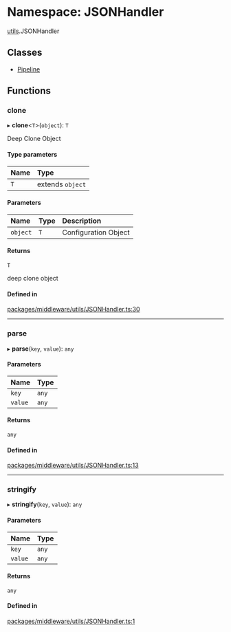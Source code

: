 # Namespace: JSONHandler

[utils](utils.md).JSONHandler

## Classes

- [Pipeline](../classes/utils.JSONHandler.Pipeline.md)

## Functions

### clone

▸ **clone**<`T`\>(`object`): `T`

Deep Clone Object

#### Type parameters

| Name | Type |
| :------ | :------ |
| `T` | extends `object` |

#### Parameters

| Name | Type | Description           |
| :------ | :------ |:----------------------|
| `object` | `T` | Configuration Object  |

#### Returns

`T`

deep clone object

#### Defined in

[packages/middleware/utils/JSONHandler.ts:30](https://github.com/Shiotsukikaedesari/vis-three/blob/2f5203e6/packages/middleware/utils/JSONHandler.ts#L30)

___

### parse

▸ **parse**(`key`, `value`): `any`

#### Parameters

| Name | Type |
| :------ | :------ |
| `key` | `any` |
| `value` | `any` |

#### Returns

`any`

#### Defined in

[packages/middleware/utils/JSONHandler.ts:13](https://github.com/Shiotsukikaedesari/vis-three/blob/2f5203e6/packages/middleware/utils/JSONHandler.ts#L13)

___

### stringify

▸ **stringify**(`key`, `value`): `any`

#### Parameters

| Name | Type |
| :------ | :------ |
| `key` | `any` |
| `value` | `any` |

#### Returns

`any`

#### Defined in

[packages/middleware/utils/JSONHandler.ts:1](https://github.com/Shiotsukikaedesari/vis-three/blob/2f5203e6/packages/middleware/utils/JSONHandler.ts#L1)

